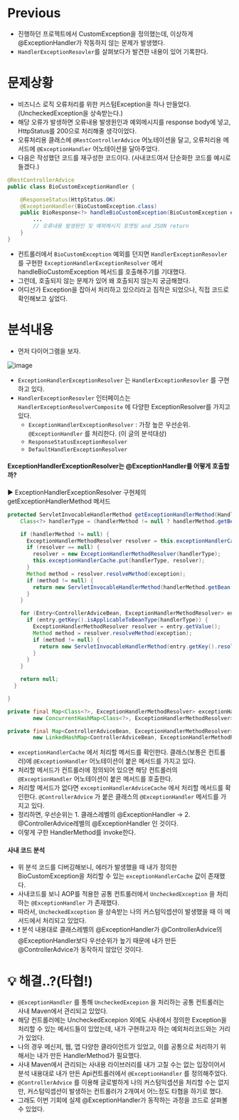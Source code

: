 # Previous
* 진행하던 프로젝트에서 CustomException을 정의했는데, 이상하게 @ExceptionHandler가 작동하지 않는 문제가 발생했다.
* `HandlerExceptionResovler`를 살펴보다가 발견한 내용이 있어 기록한다.

# 문제상황
* 비즈니스 로직 오류처리를 위한 커스텀Exception을 하나 만들었다. (UncheckedException을 상속받는다.)
* 해당 오류가 발생하면 오류내용 발생원인과 예외메시지를 response body에 넣고, HttpStatus를 200으로 처리해줄 생각이었다.
* 오류처리용 클래스에 `@RestControllerAdvice` 어노테이션을 달고, 오류처리용 메서드에 `@ExceptionHandler` 어노테이션을 달아주었다.
* 다음은 작성했던 코드를 재구성한 코드이다. (사내코드여서 단순화한 코드를 예시로 들겠다.)
```java
@RestControllerAdvice
public class BioCustomExceptionHandler {

    @ResponseStatus(HttpStatus.OK)
    @ExceptionHandler(BioCustomException.class)
    public BioResponse<?> handleBioCustomException(BioCustomException e) {
        ...
        // 오류내용 발생원인 및 예외메시지 포맷팅 and JSON return
    }
}
```
* 컨트롤러에서 `BioCustomException` 예외를 던지면 `HandlerExceptionResovler`를 구현한 `ExceptionHandlerExceptionResolver` 에서 handleBioCustomException 메서드를 호출해주기를 기대했다.
* 그런데, 호출되지 않는 문제가 있어 왜 호출되지 않는지 궁금해졌다.
* 어디선가 Exception을 잡아서 처리하고 있으리라고 짐작은 되었으나, 직접 코드로 확인해보고 싶었다.

# 분석내용
* 먼저 다이어그램을 보자.

![image](https://github.com/shin-je-woo/TIL/assets/39439576/c65c72bf-7fb8-487f-9f2b-9469e940e71e)
* `ExceptionHandlerExceptionResolver` 는 `HandlerExceptionResovler` 를 구현하고 있다.
* `HandlerExceptionResovler` 인터페이스는 `HandlerExceptionResolverComposite` 에 다양한 ExceptionResolver를 가지고 있다.
  * `ExceptionHandlerExceptionResolver` : 가장 높은 우선순위. `@ExceptionHandler` 를 처리한다. (이 글의 분석대상)
  * `ResponseStatusExceptionResolver`
  * `DefaultHandlerExceptionResolver`

#### ExceptionHandlerExceptionResolver는 @ExceptionHandler를 어떻게 호출할까?
▶️ ExceptionHandlerExceptionResolver 구현체의 getExceptionHandlerMethod 메서드
```java
protected ServletInvocableHandlerMethod getExceptionHandlerMethod(HandlerMethod handlerMethod, Exception exception) {
    Class<?> handlerType = (handlerMethod != null ? handlerMethod.getBeanType() : null);

    if (handlerMethod != null) {
      ExceptionHandlerMethodResolver resolver = this.exceptionHandlerCache.get(handlerType);
      if (resolver == null) {
        resolver = new ExceptionHandlerMethodResolver(handlerType);
        this.exceptionHandlerCache.put(handlerType, resolver);
      }
      Method method = resolver.resolveMethod(exception);
      if (method != null) {
        return new ServletInvocableHandlerMethod(handlerMethod.getBean(), method);
      }
    }

    for (Entry<ControllerAdviceBean, ExceptionHandlerMethodResolver> entry : this.exceptionHandlerAdviceCache.entrySet()) {
      if (entry.getKey().isApplicableToBeanType(handlerType)) {
        ExceptionHandlerMethodResolver resolver = entry.getValue();
        Method method = resolver.resolveMethod(exception);
        if (method != null) {
          return new ServletInvocableHandlerMethod(entry.getKey().resolveBean(), method);
        }
      }
    }

    return null;
  }

}
```
```java
private final Map<Class<?>, ExceptionHandlerMethodResolver> exceptionHandlerCache =
        new ConcurrentHashMap<Class<?>, ExceptionHandlerMethodResolver>(64);

private final Map<ControllerAdviceBean, ExceptionHandlerMethodResolver> exceptionHandlerAdviceCache =
        new LinkedHashMap<ControllerAdviceBean, ExceptionHandlerMethodResolver>();
```
* `exceptionHandlerCache` 에서 처리할 메서드를 확인한다. 클래스(보통은 컨트롤러)에 `@ExceptionHandler` 어노테이션이 붙은 메서드를 가지고 있다.
* 처리할 메서드가 컨트롤러에 정의되어 있으면 해당 컨트롤러의 `@ExceptionHandler` 어노테이션이 붙은 메서드를 호출한다.
* 처리할 메서드가 없다면 `exceptionHandlerAdviceCache` 에서 처리할 메서드를 확인한다. `@ControllerAdvice` 가 붙은 클래스의 `@ExceptionHandler` 메서드를 가지고 있다.
* 정리하면, 우선순위는 1. 클래스레벨의 @ExceptionHandler -> 2. @ControllerAdvice레벨의 @ExceptionHandler 인 것이다.
* 이렇게 구한 HandlerMethod를 invoke한다.

#### 사내 코드 분석
* 위 분석 코드를 디버깅해보니, 에러가 발생했을 때 내가 정의한 BioCustomException을 처리할 수 있는 `exceptionHandlerCache` 값이 존재했다.
* 사내코드를 보니 AOP를 적용한 공통 컨트롤러에서 `UncheckedException` 을 처리하는 `@ExceptionHandler` 가 존재했다.
* 따라서, `UncheckedException` 을 상속받는 나의 커스텀익셉션이 발생했을 때 이 메서드에서 처리되고 있었다.
* ❗ 분석 내용대로 클래스레벨의 @ExceptionHandler가 @ControllerAdvice의 @ExceptionHandler보다 우선순위가 높기 때문에 내가 만든 @ControllerAdvice가 동작하지 않았던 것이다.

# 💡 해결..?(타협!)
* `@ExceptionHandler` 를 통해 `UncheckedExcepion` 을 처리하는 공통 컨트롤러는 사내 Maven에서 관리되고 있었다.
* 해당 컨트롤러에는 UncheckedExcepion 외에도 사내에서 정의한 Exception을 처리할 수 있는 메서드들이 있었는데, 내가 구현하고자 하는 예외처리코드와는 거리가 있었다.
* 나의 경우 메신저, 웹, 앱 다양한 클라이언트가 있었고, 이를 공통으로 처리하기 위해서는 내가 만든 HandlerMethod가 필요했다.
* 사내 Maven에서 관리되는 사내용 라이브러리를 내가 고칠 수는 없는 입장이어서 분석 내용대로 내가 만든 Api컨트롤러에서 `@ExceptionHandler` 를 정의해주었다.
* `@ControllerAdvice` 를 이용해 글로벌하게 나의 커스텀익셉션을 처리할 수는 없지만, 커스텀익셉션이 발생하는 컨트롤러가 2개여서 어느정도 타협을 하기로 했다.
* 그래도 이번 기회에 실제 @ExceptionHandler가 동작하는 과정을 코드로 살펴볼 수 있었다.

